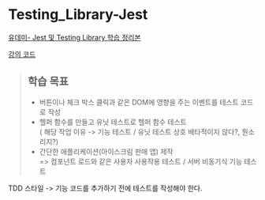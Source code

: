 # Testing_Library-Jest
[유데미- Jest 및 Testing Library 학습 정리본](https://www.udemy.com/course/jest-testing-library/)

[강의 코드](https://github.com/bonnie/udemy-TESTING-LIBRARY)



> ## 학습 목표
> - 버튼이나 체크 박스 클릭과 같은 DOM에 영향을 주는 이벤트를 테스트 코드로 작성
> - 헬퍼 함수를 만들고 유닛 테스트로 헬퍼 함수 테스트 <br/>
> ( 해당 작업 이유 -> 기능 테스트 / 유닛 테스트 상호 배타적이지 않다?, 뭔소리지?)
> - 간단한 애플리케이션(아이스크림 판매 앱) 제작 <br/>
>  => 컴포넌트 로드와 같은 사용자 사용작용 테스트 / 서버 비동기식 기능 테스트   


TDD 스타일 -> 기능 코드를 추가하기 전에 테스트를 작성해야 한다. 